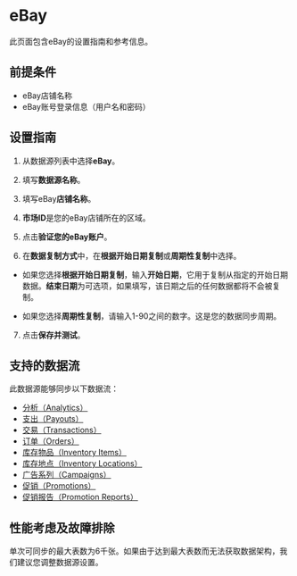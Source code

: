# eBay

此页面包含eBay的设置指南和参考信息。

## 前提条件

* eBay店铺名称
* eBay账号登录信息（用户名和密码）

## 设置指南

1. 从数据源列表中选择**eBay**。

2. 填写**数据源名称**。

3. 填写eBay**店铺名称**。

4. **市场ID**是您的eBay店铺所在的区域。

5. 点击**验证您的eBay账户**。

6. 在**数据复制方式**中，在**根据开始日期复制**或**周期性复制**中选择。

  * 如果您选择**根据开始日期复制**，输入**开始日期**，它用于复制从指定的开始日期数据。**结束日期**为可选项，如果填写，该日期之后的任何数据都将不会被复制。

  * 如果您选择**周期性复制**，请输入1-90之间的数字。这是您的数据同步周期。

7. 点击**保存并测试**。

## 支持的数据流

此数据源能够同步以下数据流：

* [分析（Analytics）](https://developer.ebay.com/api-docs/sell/analytics/resources/methods)
* [支出（Payouts）](https://developer.ebay.com/api-docs/sell/finances/resources/payout/methods/getPayouts)
* [交易（Transactions）](https://developer.ebay.com/api-docs/sell/finances/resources/transaction/methods/getTransactions)
* [订单（Orders）](https://developer.ebay.com/api-docs/sell/fulfillment/resources/order/methods/getOrders)
* [库存物品（Inventory Items）](https://developer.ebay.com/api-docs/sell/inventory/resources/inventory_item/methods/getInventoryItems)
* [库存地点（Inventory Locations）](https://developer.ebay.com/api-docs/sell/inventory/resources/location/methods/getInventoryLocations)
* [广告系列（Campaigns）](https://developer.ebay.com/api-docs/sell/marketing/resources/campaign/methods/getCampaigns)
* [促销（Promotions）](https://developer.ebay.com/api-docs/sell/marketing/resources/promotion/methods/getPromotions)
* [促销报告（Promotion Reports）](https://developer.ebay.com/api-docs/sell/marketing/resources/promotion_report/methods/getPromotionReports)

## 性能考虑及故障排除

单次可同步的最大表数为6千张。如果由于达到最大表数而无法获取数据架构，我们建议您调整数据源设置。
